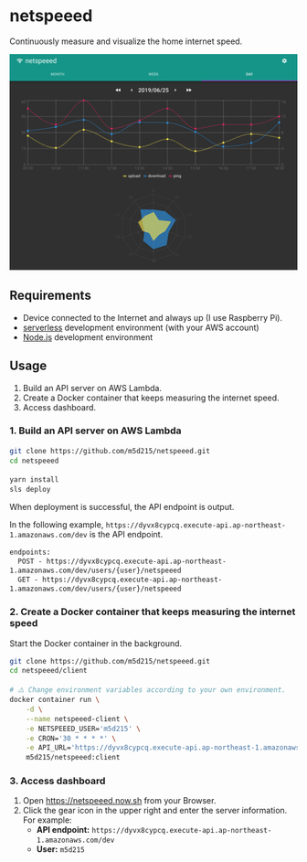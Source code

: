 # netspeeed

Continuously measure and visualize the home internet speed.

![screenshot](https://github.com/m5d215/netspeeed/raw/master/screenshot.png)

## Requirements

- Device connected to the Internet and always up (I use Raspberry Pi).
- [serverless](https://serverless.com) development environment (with your AWS account)
- [Node.js](https://nodejs.org/ja/) development environment

## Usage

1. Build an API server on AWS Lambda.
2. Create a Docker container that keeps measuring the internet speed.
3. Access dashboard.

### 1. Build an API server on AWS Lambda

```sh
git clone https://github.com/m5d215/netspeeed.git
cd netspeeed

yarn install
sls deploy
```

When deployment is successful, the API endpoint is output.

In the following example, `https://dyvx8cypcq.execute-api.ap-northeast-1.amazonaws.com/dev` is the API endpoint.

```text
endpoints:
  POST - https://dyvx8cypcq.execute-api.ap-northeast-1.amazonaws.com/dev/users/{user}/netspeeed
  GET - https://dyvx8cypcq.execute-api.ap-northeast-1.amazonaws.com/dev/users/{user}/netspeeed
```

### 2. Create a Docker container that keeps measuring the internet speed

Start the Docker container in the background.

```sh
git clone https://github.com/m5d215/netspeeed.git
cd netspeeed/client

# ⚠️ Change environment variables according to your own environment.
docker container run \
    -d \
    --name netspeeed-client \
    -e NETSPEEED_USER='m5d215' \
    -e CRON='30 * * * *' \
    -e API_URL='https://dyvx8cypcq.execute-api.ap-northeast-1.amazonaws.com/dev' \
    m5d215/netspeeed:client
```

### 3. Access dashboard

1. Open <https://netspeeed.now.sh> from your Browser.
2. Click the gear icon in the upper right and enter the server information. For example:
    - **API endpoint:** `https://dyvx8cypcq.execute-api.ap-northeast-1.amazonaws.com/dev`
    - **User:** `m5d215`
